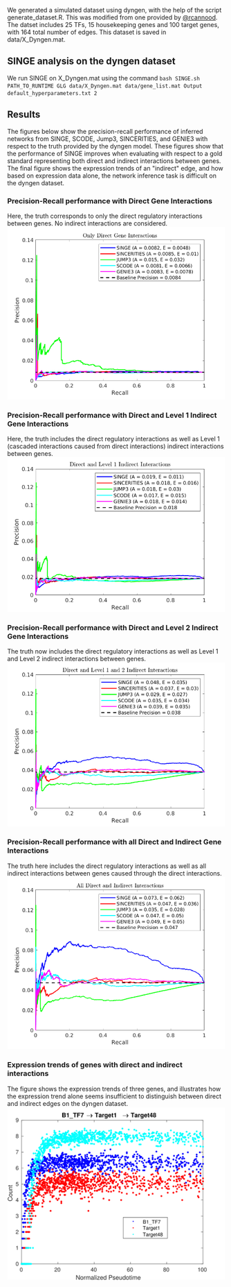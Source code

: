 We generated a simulated dataset using dyngen, with the help of the script generate_dataset.R. This was modified from one provided by [@rcannood](https://github.com/rcannood). The datset includes 25 TFs, 15 housekeeping genes and 100 target genes, with 164 total number of edges. This dataset is saved in data/X_Dyngen.mat.

## SINGE analysis on the dyngen dataset
We run SINGE on X_Dyngen.mat using the command
`bash SINGE.sh PATH_TO_RUNTIME GLG data/X_Dyngen.mat data/gene_list.mat Output default_hyperparameters.txt 2`

## Results
The figures below show the precision-recall performance of inferred networks from SINGE, SCODE, Jump3, SINCERITIES, and GENIE3 with respect to the truth provided by the dyngen model. These figures show that the performance of SINGE improves when evaluating with respect to a gold standard representing both direct and indirect interactions between genes. The final figure shows the expression trends of an "indirect" edge, and how based on expression data alone, the network inference task is difficult on the dyngen dataset. 

### Precision-Recall performance with Direct Gene Interactions
Here, the truth corresponds to only the direct regulatory interactions between genes. No indirect interactions are considered.
![](figures/Dyngen_PR_DirectEdges_Only.png)<!-- -->
### Precision-Recall performance with Direct and Level 1 Indirect Gene Interactions
Here, the truth includes the direct regulatory interactions as well as Level 1 (cascaded interactions caused from direct interactions) indirect interactions between genes. 
![](figures/Dyngen_PR_with_Level1_InDirectEdges.png)<!-- -->
### Precision-Recall performance with Direct and Level 2 Indirect Gene Interactions
The truth now includes the direct regulatory interactions as well as Level 1 and Level 2 indirect interactions between genes. 
![](figures/Dyngen_PR_with_Level1_Level2_InDirectEdges.png)<!-- -->
### Precision-Recall performance with all Direct and Indirect Gene Interactions
The truth here includes the direct regulatory interactions as well as all indirect interactions between genes caused through the direct interactions. 
![](figures/Dyngen_PR_with_All_InDirectEdges.png)<!-- -->
### Expression trends of genes with direct and indirect interactions
The figure shows the expression trends of three genes, and illustrates how the expression trend alone seems insufficient to distinguish between direct and indirect edges on the dyngen dataset.
![](figures/Dyngen_Gene_Expression.png)<!-- -->
